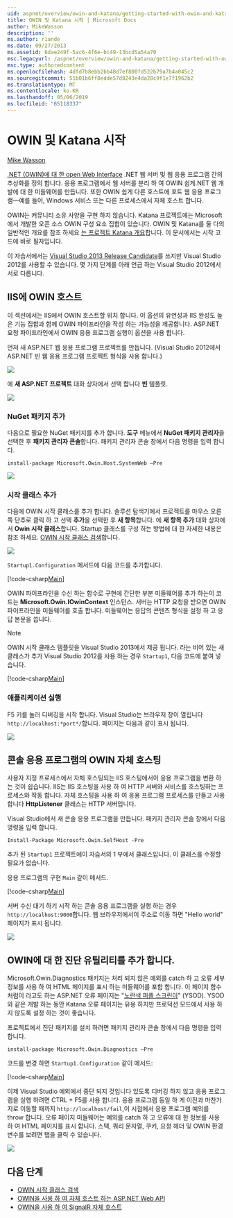```yaml
---
uid: aspnet/overview/owin-and-katana/getting-started-with-owin-and-katana
title: OWIN 및 Katana 시작 | Microsoft Docs
author: MikeWasson
description: ''
ms.author: riande
ms.date: 09/27/2013
ms.assetid: 6dae249f-5ac6-4f6e-bc49-13bcd5a54a70
msc.legacyurl: /aspnet/overview/owin-and-katana/getting-started-with-owin-and-katana
msc.type: authoredcontent
ms.openlocfilehash: 4dfd7b8ebb2bb48d7ef800fd522b79a7b4a045c2
ms.sourcegitcommit: 51b01b6ff8edde57d8243e4da28c9f1e7f1962b2
ms.translationtype: MT
ms.contentlocale: ko-KR
ms.lasthandoff: 05/06/2019
ms.locfileid: "65118337"
---
```

# <a name="getting-started-with-owin-and-katana"></a>OWIN 및 Katana 시작

[Mike Wasson](https://github.com/MikeWasson)

[.NET (OWIN)에 대 한 open Web Interface](http://owin.org/) .NET 웹 서버 및 웹 응용 프로그램 간의 추상화를 정의 합니다. 응용 프로그램에서 웹 서버를 분리 하 여 OWIN 쉽게.NET 웹 개발에 대 한 미들웨어를 만듭니다. 또한 OWIN 쉽게 다른 호스트에 포트 웹 응용 프로그램&#8212;예를 들어, Windows 서비스 또는 다른 프로세스에서 자체 호스트 합니다.

OWIN는 커뮤니티 소유 사양을 구현 하지 않습니다. Katana 프로젝트에는 Microsoft에서 개발한 오픈 소스 OWIN 구성 요소 집합이 있습니다. OWIN 및 Katana를 둘 다의 일반적인 개요를 참조 하세요 [는 프로젝트 Katana 개요](an-overview-of-project-katana.md)합니다. 이 문서에서는 시작 코드에 바로 필자입니다.

이 자습서에서는 [Visual Studio 2013 Release Candidate](https://go.microsoft.com/fwlink/?LinkId=306566)를 쓰지만 Visual Studio 2012를 사용할 수 있습니다. 몇 가지 단계를 아래 언급 하는 Visual Studio 2012에서 서로 다릅니다.

## <a name="host-owin-in-iis"></a>IIS에 OWIN 호스트

이 섹션에서는 IIS에서 OWIN 호스트할 위치 합니다. 이 옵션의 유연성과 IIS 완성도 높은 기능 집합과 함께 OWIN 파이프라인을 작성 하는 가능성을 제공합니다. ASP.NET 요청 파이프라인에서 OWIN 응용 프로그램 실행이 옵션을 사용 합니다.

먼저 새 ASP.NET 웹 응용 프로그램 프로젝트를 만듭니다. (Visual Studio 2012에서 ASP.NET 빈 웹 응용 프로그램 프로젝트 형식을 사용 합니다.)

![](getting-started-with-owin-and-katana/_static/image1.png)

에 **새 ASP.NET 프로젝트** 대화 상자에서 선택 합니다 **빈** 템플릿.

![](getting-started-with-owin-and-katana/_static/image2.png)

### <a name="add-nuget-packages"></a>NuGet 패키지 추가

다음으로 필요한 NuGet 패키지를 추가 합니다. **도구** 메뉴에서 **NuGet 패키지 관리자**을 선택한 후 **패키지 관리자 콘솔**합니다. 패키지 관리자 콘솔 창에서 다음 명령을 입력 합니다.

`install-package Microsoft.Owin.Host.SystemWeb –Pre`

![](getting-started-with-owin-and-katana/_static/image3.png)

### <a name="add-a-startup-class"></a>시작 클래스 추가

다음에 OWIN 시작 클래스를 추가 합니다. 솔루션 탐색기에서 프로젝트를 마우스 오른쪽 단추로 클릭 하 고 선택 **추가**을 선택한 후 **새 항목**합니다. 에 **새 항목 추가** 대화 상자에서 **Owin 시작 클래스**합니다. Startup 클래스를 구성 하는 방법에 대 한 자세한 내용은 참조 하세요. [OWIN 시작 클래스 검색](owin-startup-class-detection.md)합니다.

![](getting-started-with-owin-and-katana/_static/image4.png)

`Startup1.Configuration` 메서드에 다음 코드를 추가합니다.

[!code-csharp[Main](getting-started-with-owin-and-katana/samples/sample1.cs?highlight=3)]

OWIN 파이프라인을 수신 하는 함수로 구현에 간단한 부분 미들웨어를 추가 하는이 코드는 **Microsoft.Owin.IOwinContext** 인스턴스. 서버는 HTTP 요청을 받으면 OWIN 파이프라인을 미들웨어를 호출 합니다. 미들웨어는 응답의 콘텐츠 형식을 설정 하 고 응답 본문을 씁니다.

> [!NOTE]
> OWIN 시작 클래스 템플릿을 Visual Studio 2013에서 제공 됩니다. 라는 비어 있는 새 클래스가 추가 Visual Studio 2012를 사용 하는 경우 `Startup1`, 다음 코드에 붙여 넣습니다.

[!code-csharp[Main](getting-started-with-owin-and-katana/samples/sample2.cs)]

### <a name="run-the-application"></a>애플리케이션 실행

F5 키를 눌러 디버깅을 시작 합니다. Visual Studio는 브라우저 창이 열립니다 `http://localhost:*port*/`합니다. 페이지는 다음과 같이 표시 됩니다.

![](getting-started-with-owin-and-katana/_static/image5.png)

## <a name="self-host-owin-in-a-console-application"></a>콘솔 응용 프로그램의 OWIN 자체 호스팅

사용자 지정 프로세스에서 자체 호스팅되는 IIS 호스팅에서이 응용 프로그램을 변환 하는 것이 쉽습니다. IIS는 IIS 호스팅을 사용 하 여 HTTP 서버와 서비스를 호스팅하는 프로세스와 작동 합니다. 자체 호스팅을 사용 하 여 응용 프로그램 프로세스를 만들고 사용 합니다 **HttpListener** 클래스는 HTTP 서버입니다.

Visual Studio에서 새 콘솔 응용 프로그램을 만듭니다. 패키지 관리자 콘솔 창에서 다음 명령을 입력 합니다.

`Install-Package Microsoft.Owin.SelfHost -Pre`

추가 된 `Startup1` 프로젝트에이 자습서의 1 부에서 클래스입니다. 이 클래스를 수정할 필요가 없습니다.

응용 프로그램의 구현 `Main` 같이 메서드.

[!code-csharp[Main](getting-started-with-owin-and-katana/samples/sample3.cs)]

서버 수신 대기 하기 시작 하는 콘솔 응용 프로그램을 실행 하는 경우 `http://localhost:9000`합니다. 웹 브라우저에서이 주소로 이동 하면 "Hello world" 페이지가 표시 됩니다.

![](getting-started-with-owin-and-katana/_static/image6.png)

## <a name="add-owin-diagnostics"></a>OWIN에 대 한 진단 유틸리티를 추가 합니다.

Microsoft.Owin.Diagnostics 패키지는 처리 되지 않은 예외를 catch 하 고 오류 세부 정보를 사용 하 여 HTML 페이지를 표시 하는 미들웨어를 포함 합니다. 이 페이지 함수 처럼이 라고도 하는 ASP.NET 오류 페이지는 "[노란색 퍼플 스크린이](http://en.wikipedia.org/wiki/Yellow_Screen_of_Death#Yellow)" (YSOD). YSOD와 같은 개발 하는 동안 Katana 오류 페이지는 유용 하지만 프로덕션 모드에서 사용 하지 않도록 설정 하는 것이 좋습니다.

프로젝트에서 진단 패키지를 설치 하려면 패키지 관리자 콘솔 창에서 다음 명령을 입력 합니다.

`install-package Microsoft.Owin.Diagnostics –Pre`

코드를 변경 하면 `Startup1.Configuration` 같이 메서드:

[!code-csharp[Main](getting-started-with-owin-and-katana/samples/sample4.cs?highlight=4,9-12)]

이제 Visual Studio 예외에서 중단 되지 것입니다 있도록 디버깅 하지 않고 응용 프로그램을 실행 하려면 CTRL + F5를 사용 합니다. 응용 프로그램 동일 하 게 이전과 마찬가지로 이동할 때까지 `http://localhost/fail`,이 시점에서 응용 프로그램 예외를 throw 합니다. 오류 페이지 미들웨어는 예외를 catch 하 고 오류에 대 한 정보를 사용 하 여 HTML 페이지를 표시 합니다. 스택, 쿼리 문자열, 쿠키, 요청 헤더 및 OWIN 환경 변수를 보려면 탭을 클릭 수 있습니다.

![](getting-started-with-owin-and-katana/_static/image7.png)

## <a name="next-steps"></a>다음 단계

- [OWIN 시작 클래스 검색](owin-startup-class-detection.md)
- [OWIN을 사용 하 여 자체 호스트 하는 ASP.NET Web API](../../../web-api/overview/hosting-aspnet-web-api/use-owin-to-self-host-web-api.md)
- [OWIN을 사용 하 여 SignalR 자체 호스트](../../../signalr/overview/deployment/tutorial-signalr-self-host.md)
